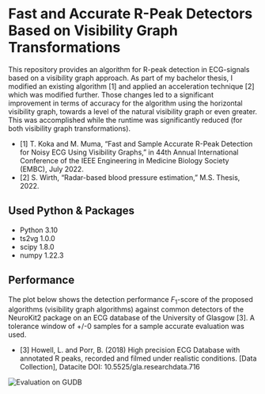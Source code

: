 # Fast and Accurate R-Peak Detectors Based on Visibility Graph Transformations
This repository provides an algorithm for R-peak detection in ECG-signals based on a visibility graph approach. As part of my bachelor thesis, I modified an existing algorithm [1] and applied an acceleration technique [2] which was modified further. 
Those changes led to a significant improvement in terms of accuracy for the algorithm using the horizontal visibility graph, towards a level of the natural visibility graph or even greater. This was accomplished while the runtime was significantly reduced (for both visibility graph transformations).
- [1] T. Koka and M. Muma, “Fast and Sample Accurate R-Peak Detection for Noisy ECG Using Visibility
Graphs,” in 44th Annual International Conference of the IEEE Engineering in Medicine Biology Society
(EMBC), July 2022.
- [2] S. Wirth, “Radar-based blood pressure estimation,” M.S. Thesis, 2022.

## Used Python & Packages
- Python 3.10
- ts2vg 1.0.0
- scipy 1.8.0
- numpy 1.22.3

## Performance
The plot below shows the detection performance $F_1$-score of the proposed algorithms (visibility graph algorithms) against common detectors of the NeuroKit2 package on an ECG database of the University of Glasgow [3]. A tolerance window of +/-0 samples for a sample accurate evaluation was used.
- [3] Howell, L. and Porr, B. (2018) High precision ECG Database with annotated R peaks, recorded and filmed under realistic conditions. [Data Collection], Datacite DOI: 10.5525/gla.researchdata.716 

![Evaluation on GUDB](plots/gudb_full_0sample.png?raw=true "Evaluation")

